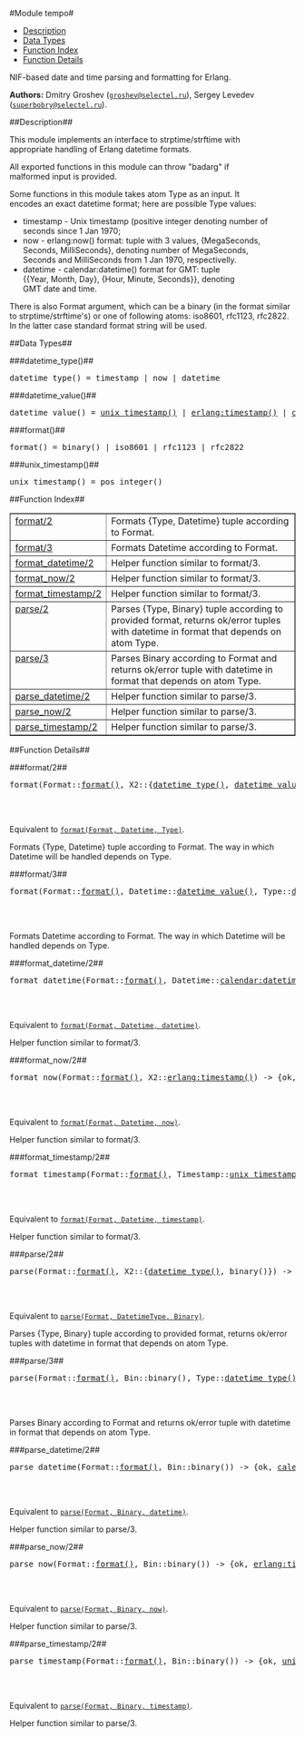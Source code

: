 

#Module tempo#
* [Description](#description)
* [Data Types](#types)
* [Function Index](#index)
* [Function Details](#functions)


NIF-based date and time parsing and formatting for Erlang.



__Authors:__ Dmitry Groshev ([`groshev@selectel.ru`](mailto:groshev@selectel.ru)), Sergey Levedev ([`superbobry@selectel.ru`](mailto:superbobry@selectel.ru)).<a name="description"></a>

##Description##


  
This module implements an interface to strptime/strftime with   
appropriate handling of Erlang datetime formats.



All exported functions in this module can throw "badarg" if   
malformed input is provided.



Some functions in this module takes atom Type as an input. It   
encodes an exact datetime format; here are possible Type values:



* timestamp - Unix timestamp (positive integer denoting number of                 
seconds since 1 Jan 1970;   
* now       - erlang:now() format: tuple with 3 values, {MegaSeconds,                 
Seconds, MilliSeconds}, denoting number of MegaSeconds,                 
Seconds and MilliSeconds from 1 Jan 1970, respectivelly.   
* datetime  - calendar:datetime() format for GMT: tuple                 
{{Year, Month, Day}, {Hour, Minute, Seconds}}, denoting                 
GMT date and time.

There is also Format argument, which can be a binary (in the format
similar to strptime/strftime's) or one of following atoms: iso8601,
rfc1123, rfc2822. In the latter case standard format string will be used.
<a name="types"></a>

##Data Types##




###<a name="type-datetime_type">datetime_type()</a>##



<pre>datetime_type() = timestamp | now | datetime</pre>



###<a name="type-datetime_value">datetime_value()</a>##



<pre>datetime_value() = <a href="#type-unix_timestamp">unix_timestamp()</a> | <a href="erlang.md#type-timestamp">erlang:timestamp()</a> | <a href="calendar.md#type-datetime">calendar:datetime()</a></pre>



###<a name="type-format">format()</a>##



<pre>format() = binary() | iso8601 | rfc1123 | rfc2822</pre>



###<a name="type-unix_timestamp">unix_timestamp()</a>##



<pre>unix_timestamp() = pos_integer()</pre>
<a name="index"></a>

##Function Index##


<table width="100%" border="1" cellspacing="0" cellpadding="2" summary="function index"><tr><td valign="top"><a href="#format-2">format/2</a></td><td>Formats {Type, Datetime} tuple according to Format.</td></tr><tr><td valign="top"><a href="#format-3">format/3</a></td><td>Formats Datetime according to Format.</td></tr><tr><td valign="top"><a href="#format_datetime-2">format_datetime/2</a></td><td>Helper function similar to format/3.</td></tr><tr><td valign="top"><a href="#format_now-2">format_now/2</a></td><td>Helper function similar to format/3.</td></tr><tr><td valign="top"><a href="#format_timestamp-2">format_timestamp/2</a></td><td>Helper function similar to format/3.</td></tr><tr><td valign="top"><a href="#parse-2">parse/2</a></td><td>Parses {Type, Binary} tuple according to provided format, returns
ok/error tuples with datetime in format that depends on atom Type.</td></tr><tr><td valign="top"><a href="#parse-3">parse/3</a></td><td>Parses Binary according to Format and returns ok/error tuple with
datetime in format that depends on atom Type.</td></tr><tr><td valign="top"><a href="#parse_datetime-2">parse_datetime/2</a></td><td>Helper function similar to parse/3.</td></tr><tr><td valign="top"><a href="#parse_now-2">parse_now/2</a></td><td>Helper function similar to parse/3.</td></tr><tr><td valign="top"><a href="#parse_timestamp-2">parse_timestamp/2</a></td><td>Helper function similar to parse/3.</td></tr></table>


<a name="functions"></a>

##Function Details##

<a name="format-2"></a>

###format/2##




<pre>format(Format::<a href="#type-format">format()</a>, X2::{<a href="#type-datetime_type">datetime_type()</a>, <a href="#type-datetime_value">datetime_value()</a>}) -> {ok, binary()} | {error, invalid_time}</pre>
<br></br>




Equivalent to [`format(Format, Datetime, Type)`](#format-3).

Formats {Type, Datetime} tuple according to Format. The way in which
Datetime will be handled depends on Type.<a name="format-3"></a>

###format/3##




<pre>format(Format::<a href="#type-format">format()</a>, Datetime::<a href="#type-datetime_value">datetime_value()</a>, Type::<a href="#type-datetime_type">datetime_type()</a>) -> {ok, binary()} | {error, invalid_time}</pre>
<br></br>




Formats Datetime according to Format. The way in which
Datetime will be handled depends on Type.<a name="format_datetime-2"></a>

###format_datetime/2##




<pre>format_datetime(Format::<a href="#type-format">format()</a>, Datetime::<a href="calendar.md#type-datetime">calendar:datetime()</a>) -> {ok, binary()} | {error, invalid_time}</pre>
<br></br>




Equivalent to [`format(Format, Datetime, datetime)`](#format-3).

Helper function similar to format/3.<a name="format_now-2"></a>

###format_now/2##




<pre>format_now(Format::<a href="#type-format">format()</a>, X2::<a href="erlang.md#type-timestamp">erlang:timestamp()</a>) -> {ok, binary()} | {error, invalid_time}</pre>
<br></br>




Equivalent to [`format(Format, Datetime, now)`](#format-3).

Helper function similar to format/3.<a name="format_timestamp-2"></a>

###format_timestamp/2##




<pre>format_timestamp(Format::<a href="#type-format">format()</a>, Timestamp::<a href="#type-unix_timestamp">unix_timestamp()</a>) -> {ok, binary()} | {error, invalid_time}</pre>
<br></br>




Equivalent to [`format(Format, Datetime, timestamp)`](#format-3).

Helper function similar to format/3.<a name="parse-2"></a>

###parse/2##




<pre>parse(Format::<a href="#type-format">format()</a>, X2::{<a href="#type-datetime_type">datetime_type()</a>, binary()}) -> {ok, <a href="#type-datetime_value">datetime_value()</a>} | {error, format_mismatch}</pre>
<br></br>




Equivalent to [`parse(Format, DatetimeType, Binary)`](#parse-3).

Parses {Type, Binary} tuple according to provided format, returns
ok/error tuples with datetime in format that depends on atom Type.<a name="parse-3"></a>

###parse/3##




<pre>parse(Format::<a href="#type-format">format()</a>, Bin::binary(), Type::<a href="#type-datetime_type">datetime_type()</a>) -> {ok, <a href="#type-datetime_value">datetime_value()</a>} | {error, format_mismatch}</pre>
<br></br>




Parses Binary according to Format and returns ok/error tuple with
datetime in format that depends on atom Type.<a name="parse_datetime-2"></a>

###parse_datetime/2##




<pre>parse_datetime(Format::<a href="#type-format">format()</a>, Bin::binary()) -> {ok, <a href="calendar.md#type-datetime">calendar:datetime()</a>} | {error, format_mismatch}</pre>
<br></br>




Equivalent to [`parse(Format, Binary, datetime)`](#parse-3).

Helper function similar to parse/3.<a name="parse_now-2"></a>

###parse_now/2##




<pre>parse_now(Format::<a href="#type-format">format()</a>, Bin::binary()) -> {ok, <a href="erlang.md#type-timestamp">erlang:timestamp()</a>} | {error, format_mismatch}</pre>
<br></br>




Equivalent to [`parse(Format, Binary, now)`](#parse-3).

Helper function similar to parse/3.<a name="parse_timestamp-2"></a>

###parse_timestamp/2##




<pre>parse_timestamp(Format::<a href="#type-format">format()</a>, Bin::binary()) -> {ok, <a href="#type-unix_timestamp">unix_timestamp()</a>} | {error, format_mismatch}</pre>
<br></br>




Equivalent to [`parse(Format, Binary, timestamp)`](#parse-3).

Helper function similar to parse/3.